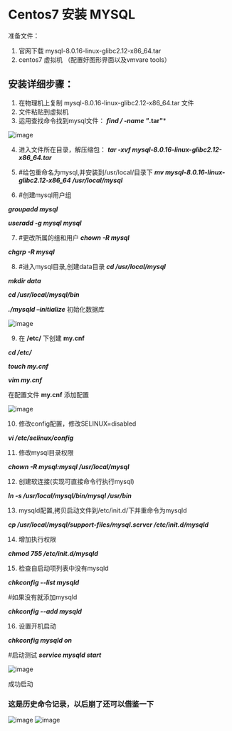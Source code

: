 # Centos7 安装 MYSQL
准备文件：
1. 官网下载   mysql-8.0.16-linux-glibc2.12-x86_64.tar
2. centos7 虚拟机 （配置好图形界面以及vmvare tools）

## 安装详细步骤：
1. 在物理机上复制 mysql-8.0.16-linux-glibc2.12-x86_64.tar 文件
2. 文件粘贴到虚拟机
3. 运用查找命令找到mysql文件： ***find / -name "*.tar"***

![image](https://github.com/Henrietta98/henrietta98.github.io/blob/master/C_1.png)

4. 进入文件所在目录，解压缩包： ***tar -xvf mysql-8.0.16-linux-glibc2.12-x86_64.tar***

5. #给包重命名为mysql,并安装到/usr/local/目录下
***mv mysql-8.0.16-linux-glibc2.12-x86_64 /usr/local/mysql***

6. #创建mysql用户组

***groupadd mysql***

***useradd -g mysql mysql***

7. #更改所属的组和用户
***chown -R mysql***

***chgrp -R mysql***

8. #进入mysql目录,创建data目录
***cd /usr/local/mysql***

***mkdir data***

***cd /usr/local/mysql/bin***

***./mysqld –initialize***      初始化数据库

![image](https://github.com/Henrietta98/henrietta98.github.io/blob/master/CentOS%2064%20%E4%BD%8D-2019-06-18-20-36-55.png)

9. 在 **/etc/** 下创建 **my.cnf**

***cd /etc/***

***touch my.cnf***

***vim my.cnf***

在配置文件 **my.cnf** 添加配置

![image](https://github.com/Henrietta98/henrietta98.github.io/blob/master/C_3.png)

10. 修改config配置，修改SELINUX=disabled

***vi /etc/selinux/config***

11. 修改mysql目录权限

***chown -R mysql:mysql /usr/local/mysql***

12. 创建软连接(实现可直接命令行执行mysql)

***ln -s /usr/local/mysql/bin/mysql /usr/bin***

13. mysqld配置,拷贝启动文件到/etc/init.d/下并重命令为mysqld

***cp /usr/local/mysql/support-files/mysql.server  /etc/init.d/mysqld***

14. 增加执行权限

***chmod 755 /etc/init.d/mysqld***

15. 检查自启动项列表中没有mysqld

***chkconfig --list mysqld***

#如果没有就添加mysqld

***chkconfig --add mysqld***


16. 设置开机启动

***chkconfig mysqld on***

#启动测试
***service mysqld start***

![image](https://github.com/Henrietta98/henrietta98.github.io/blob/master/C_4.png)

成功启动

### 这是历史命令记录，以后崩了还可以借鉴一下

![image](https://github.com/Henrietta98/henrietta98.github.io/blob/master/C_5.png)
![image](https://github.com/Henrietta98/henrietta98.github.io/blob/master/C_6.png)
